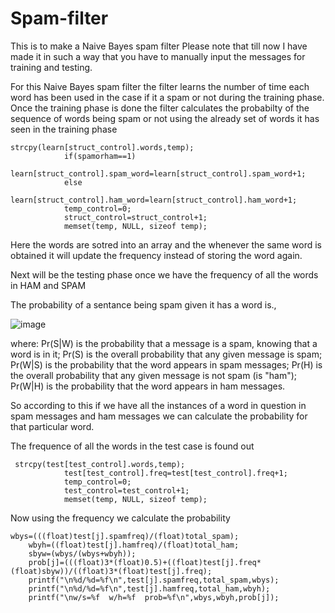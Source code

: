 # Spam-filter
This is to make a Naive Bayes spam filter
Please note that till now I have made it in such a way that you have to manually input the messages for training and testing. 

For this Naive Bayes spam filter the filter learns the number of time each word has been used in the case if it a spam or not during the training phase. 
Once the training phase is done the filter calculates the probabilty of the sequence of words being spam or not using the already set of words it has seen in the training phase

    strcpy(learn[struct_control].words,temp);
				if(spamorham==1)
				learn[struct_control].spam_word=learn[struct_control].spam_word+1;
				else
				learn[struct_control].ham_word=learn[struct_control].ham_word+1;
				temp_control=0;
				struct_control=struct_control+1;
				memset(temp, NULL, sizeof temp);
 Here the words are sotred into an array and the whenever the same word is obtained it will update the frequency instead of storing the word again.
 
 Next will be the testing phase once we have the frequency of all the words in HAM and SPAM
 
 The probability of a sentance being spam given it has a word is., 
 
 ![image](https://wikimedia.org/api/rest_v1/media/math/render/svg/dc8c39ec48e65c0ab10dabe343d4da9a9585a77b)

where:
Pr(S|W) is the probability that a message is a spam, knowing that a word is in it;
Pr(S) is the overall probability that any given message is spam;
Pr(W|S) is the probability that the word appears in spam messages;
Pr(H) is the overall probability that any given message is not spam (is "ham");
Pr(W|H) is the probability that the word appears in ham messages.

So according to this if we have all the instances of a word in question in spam messages and ham messages we can calculate the probability for that particular word. 

The frequence of all the words in the test case is found out

     strcpy(test[test_control].words,temp);
				test[test_control].freq=test[test_control].freq+1;
				temp_control=0;
				test_control=test_control+1;
				memset(temp, NULL, sizeof temp); 
Now using the frequency we calculate the probability 

    wbys=(((float)test[j].spamfreq)/(float)total_spam);
		wbyh=((float)test[j].hamfreq)/(float)total_ham;
		sbyw=(wbys/(wbys+wbyh));
		prob[j]=(((float)3*(float)0.5)+((float)test[j].freq*(float)sbyw))/((float)3*(float)test[j].freq);
		printf("\n%d/%d=%f\n",test[j].spamfreq,total_spam,wbys);
	  	printf("\n%d/%d=%f\n",test[j].hamfreq,total_ham,wbyh);
		printf("\nw/s=%f  w/h=%f  prob=%f\n",wbys,wbyh,prob[j]);

